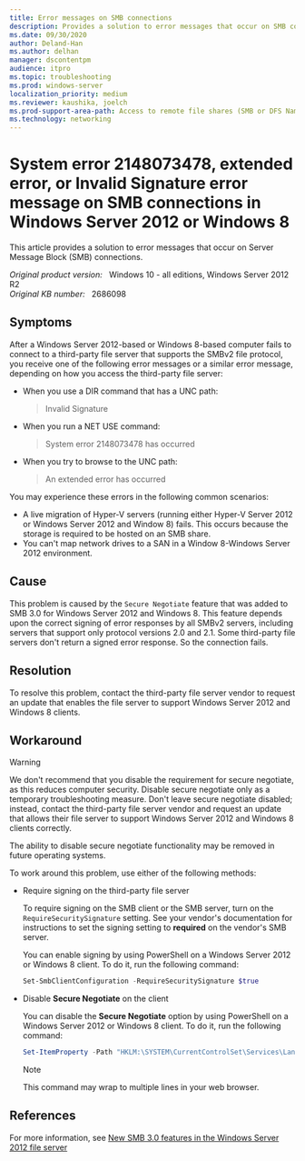 ```yaml
---
title: Error messages on SMB connections
description: Provides a solution to error messages that occur on SMB connections. Provides a workaround.
ms.date: 09/30/2020
author: Deland-Han 
ms.author: delhan
manager: dscontentpm
audience: itpro
ms.topic: troubleshooting
ms.prod: windows-server
localization_priority: medium
ms.reviewer: kaushika, joelch
ms.prod-support-area-path: Access to remote file shares (SMB or DFS Namespace) 
ms.technology: networking
---
```

# System error 2148073478, extended error, or Invalid Signature error message on SMB connections in Windows Server 2012 or Windows 8

This article provides a solution to error messages that occur on Server Message Block (SMB) connections.

_Original product version:_ &nbsp; Windows 10 - all editions, Windows Server 2012 R2  
_Original KB number:_ &nbsp; 2686098

## Symptoms

After a Windows Server 2012-based or Windows 8-based computer fails to connect to a third-party file server that supports the SMBv2 file protocol, you receive one of the following error messages or a similar error message, depending on how you access the third-party file server:

- When you use a DIR command that has a UNC path:
    > Invalid Signature

- When you run a NET USE command:
    > System error 2148073478 has occurred

- When you try to browse to the UNC path:
    > An extended error has occurred

You may experience these errors in the following common scenarios:

- A live migration of Hyper-V servers (running either Hyper-V Server 2012 or Windows Server 2012 and Window 8) fails. This occurs because the storage is required to be hosted on an SMB share.
- You can't map network drives to a SAN in a Window 8-Windows Server 2012 environment.

## Cause

This problem is caused by the `Secure Negotiate` feature that was added to SMB 3.0 for Windows Server 2012 and Windows 8. This feature depends upon the correct signing of error responses by all SMBv2 servers, including servers that support only protocol versions 2.0 and 2.1. Some third-party file servers don't return a signed error response. So the connection fails.

## Resolution

To resolve this problem, contact the third-party file server vendor to request an update that enables the file server to support Windows Server 2012 and Windows 8 clients.

## Workaround

> [!WARNING]
> We don't recommend that you disable the requirement for secure negotiate, as this reduces computer security. Disable secure negotiate only as a temporary troubleshooting measure. Don't leave secure negotiate disabled; instead, contact the third-party file server vendor and request an update that allows their file server to support Windows Server 2012 and Windows 8 clients correctly.

The ability to disable secure negotiate functionality may be removed in future operating systems.

To work around this problem, use either of the following methods:

- Require signing on the third-party file server

    To require signing on the SMB client or the SMB server, turn on the `RequireSecuritySignature` setting. See your vendor's documentation for instructions to set the signing setting to **required** on the vendor's SMB server.

    You can enable signing by using PowerShell on a Windows Server 2012 or Windows 8 client. To do it, run the following command:

    ```powershell
    Set-SmbClientConfiguration -RequireSecuritySignature $true
    ```  

- Disable **Secure Negotiate** on the client

    You can disable the **Secure Negotiate** option by using PowerShell on a Windows Server 2012 or Windows 8 client. To do it, run the following command:

    ```powershell
    Set-ItemProperty -Path "HKLM:\SYSTEM\CurrentControlSet\Services\LanmanWorkstation\Parameters" RequireSecureNegotiate -Value 0 -Force
    ```

    > [!NOTE]
    > This command may wrap to multiple lines in your web browser.

## References

For more information, see [New SMB 3.0 features in the Windows Server 2012 file server](/troubleshoot/windows-server/high-availability/smb-3-%20file-server-features)
